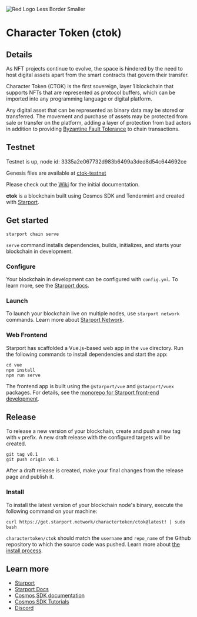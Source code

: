 ![Red Logo Less Border Smaller](https://user-images.githubusercontent.com/3296518/135195502-0aeba42a-15bc-42f1-8229-91c1ddabb332.png)

# Character Token (ctok)

## Details
As NFT projects continue to evolve, the space is hindered by the need to host digital assets apart from the smart contracts that govern their transfer. 

Character Token (CTOK) is the first sovereign, layer 1 blockchain that supports NFTs that are represented as protocol buffers, which can be imported into any programming language or digital platform.

Any digital asset that can be represented as binary data may be stored or transferred. The movement and purchase of assets may be protected from sale or transfer on the platform, adding a layer of protection from bad actors in addition to providing [Byzantine Fault Tolerance](https://blog.cosmos.network/tendermint-explained-bringing-bft-based-pos-to-the-public-blockchain-domain-f22e274a0fdb) to chain transactions.

## Testnet

Testnet is up, node id: 3335a2e067732d983b6499a3ded8d54c644692ce

Genesis files are available at [ctok-testnet](https://github.com/charactertoken/ctok-testnet)

Please check out the [Wiki](https://github.com/charactertoken/ctok/wiki) for the initial documentation.

**ctok** is a blockchain built using Cosmos SDK and Tendermint and created with [Starport](https://github.com/tendermint/starport).

## Get started

```
starport chain serve
```

`serve` command installs dependencies, builds, initializes, and starts your blockchain in development.

### Configure

Your blockchain in development can be configured with `config.yml`. To learn more, see the [Starport docs](https://docs.starport.network).

### Launch

To launch your blockchain live on multiple nodes, use `starport network` commands. Learn more about [Starport Network](https://github.com/tendermint/spn).

### Web Frontend

Starport has scaffolded a Vue.js-based web app in the `vue` directory. Run the following commands to install dependencies and start the app:

```
cd vue
npm install
npm run serve
```

The frontend app is built using the `@starport/vue` and `@starport/vuex` packages. For details, see the [monorepo for Starport front-end development](https://github.com/tendermint/vue).

## Release
To release a new version of your blockchain, create and push a new tag with `v` prefix. A new draft release with the configured targets will be created.

```
git tag v0.1
git push origin v0.1
```

After a draft release is created, make your final changes from the release page and publish it.

### Install
To install the latest version of your blockchain node's binary, execute the following command on your machine:

```
curl https://get.starport.network/charactertoken/ctok@latest! | sudo bash
```
`charactertoken/ctok` should match the `username` and `repo_name` of the Github repository to which the source code was pushed. Learn more about [the install process](https://github.com/allinbits/starport-installer).

## Learn more

- [Starport](https://github.com/tendermint/starport)
- [Starport Docs](https://docs.starport.network)
- [Cosmos SDK documentation](https://docs.cosmos.network)
- [Cosmos SDK Tutorials](https://tutorials.cosmos.network)
- [Discord](https://discord.gg/cosmosnetwork)
